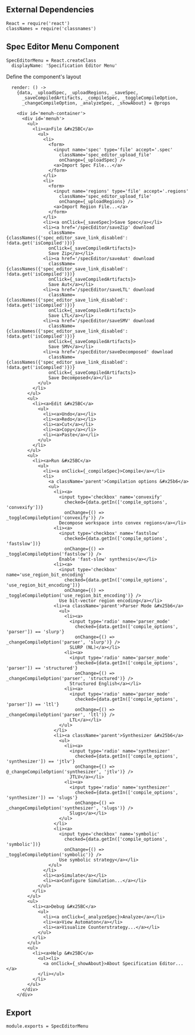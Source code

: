 External Dependencies
---------------------

    React = require('react')
    classNames = require('classnames')


Spec Editor Menu Component
--------------------------

    SpecEditorMenu = React.createClass
      displayName: 'Specification Editor Menu'

Define the component's layout        

      render: () ->
        {data, _uploadSpec, _uploadRegions, _saveSpec,
          _saveCompiledArtifacts, _compileSpec, _toggleCompileOption,
          _changeCompileOption, _analyzeSpec, _showAbout} = @props

        <div id='menuh-container'>
          <div id='menuh'>
            <ul>
              <li><a>File &#x25BC</a>
                <ul>
                  <li>
                    <form>
                      <input name='spec' type='file' accept='.spec'
                        className='spec_editor_upload_file'
                        onChange={_uploadSpec} />
                      <a>Import Spec File...</a>
                    </form>
                  </li>
                  <li>
                    <form>
                      <input name='regions' type='file' accept='.regions'
                        className='spec_editor_upload_file'
                        onChange={_uploadRegions} />
                      <a>Import Region File...</a>
                    </form>
                  </li>
                  <li><a onClick={_saveSpec}>Save Spec</a></li>
                  <li><a href='/specEditor/saveZip' download
                    className={classNames({'spec_editor_save_link_disabled': !data.get('isCompiled')})}
                    onClick={_saveCompiledArtifacts}>
                    Save Zip</a></li>
                  <li><a href='/specEditor/saveAut' download
                    className={classNames({'spec_editor_save_link_disabled': !data.get('isCompiled')})}
                    onClick={_saveCompiledArtifacts}>
                    Save Aut</a></li>
                  <li><a href='/specEditor/saveLTL' download
                    className={classNames({'spec_editor_save_link_disabled': !data.get('isCompiled')})}
                    onClick={_saveCompiledArtifacts}>
                    Save LTL</a></li>
                  <li><a href='/specEditor/saveSMV' download
                    className={classNames({'spec_editor_save_link_disabled': !data.get('isCompiled')})}
                    onClick={_saveCompiledArtifacts}>
                    Save SMV</a></li>
                  <li><a href='/specEditor/saveDecomposed' download
                    className={classNames({'spec_editor_save_link_disabled': !data.get('isCompiled')})}
                    onClick={_saveCompiledArtifacts}>
                    Save Decomposed</a></li>
                </ul>
              </li>
            </ul>
            <ul>
              <li><a>Edit &#x25BC</a>
                <ul>
                  <li><a>Undo</a></li>
                  <li><a>Redo</a></li>
                  <li><a>Cut</a></li>
                  <li><a>Copy</a></li>
                  <li><a>Paste</a></li>
                </ul>
              </li>
            </ul>
            <ul>
              <li><a>Run &#x25BC</a>
                <ul>
                  <li><a onClick={_compileSpec}>Compile</a></li>
                  <li>
                    <a className='parent'>Compilation options &#x25b6</a>
                    <ul>
                      <li><a>
                        <input type='checkbox' name='convexify'
                          checked={data.getIn(['compile_options', 'convexify'])}
                          onChange={() => _toggleCompileOption('convexify')} />
                        Decompose workspace into convex regions</a></li>
                      <li><a>
                        <input type='checkbox' name='fastslow'
                          checked={data.getIn(['compile_options', 'fastslow'])}
                          onChange={() => _toggleCompileOption('fastslow')} />
                        Enable 'fast-slow' synthesis</a></li>
                      <li><a>
                        <input type='checkbox' name='use_region_bit_encoding'
                          checked={data.getIn(['compile_options', 'use_region_bit_encoding'])}
                          onChange={() => _toggleCompileOption('use_region_bit_encoding')} />
                        Use bit-vector region encoding</a></li>
                      <li><a className='parent'>Parser Mode &#x25b6</a>
                        <ul>
                          <li><a>
                            <input type='radio' name='parser_mode'
                              checked={data.getIn(['compile_options', 'parser']) == 'slurp'}
                              onChange={() => _changeCompileOption('parser', 'slurp')} />
                            SLURP (NL)</a></li>
                          <li><a>
                            <input type='radio' name='parser_mode'
                              checked={data.getIn(['compile_options', 'parser']) == 'structured'}
                              onChange={() => _changeCompileOption('parser', 'structured')} />
                            Structured English</a></li>
                          <li><a>
                            <input type='radio' name='parser_mode'
                              checked={data.getIn(['compile_options', 'parser']) == 'ltl'}
                              onChange={() => _changeCompileOption('parser', 'ltl')} />
                            LTL</a></li>
                        </ul>
                      </li>
                      <li><a className='parent'>Synthesizer &#x25b6</a>
                        <ul>
                          <li><a>
                            <input type='radio' name='synthesizer'
                              checked={data.getIn(['compile_options', 'synthesizer']) == 'jtlv'}
                              onChange={() => @_changeCompileOption('synthesizer', 'jtlv')} />
                            JTLV</a></li>
                          <li><a>
                            <input type='radio' name='synthesizer'
                              checked={data.getIn(['compile_options', 'synthesizer']) == 'slugs'}
                              onChange={() => _changeCompileOption('synthesizer', 'slugs')} />
                            Slugs</a></li>
                        </ul>
                      </li>
                      <li><a>
                        <input type='checkbox' name='symbolic'
                          checked={data.getIn(['compile_options', 'symbolic'])}
                          onChange={() => _toggleCompileOption('symbolic')} />
                        Use symbolic strategy</a></li>
                    </ul>
                  </li>
                  <li><a>Simulate</a></li>
                  <li><a>Configure Simulation...</a></li>
                </ul>
              </li>
            </ul>
            <ul>
              <li><a>Debug &#x25BC</a>
                <ul>
                  <li><a onClick={_analyzeSpec}>Analyze</a></li>
                  <li><a>View Automaton</a></li>
                  <li><a>Visualize Counterstrategy...</a></li>
                </ul>
              </li>
            </ul>
            <ul>
              <li><a>Help &#x25BC</a>
                <ul><li>
                  <a onClick={_showAbout}>About Specification Editor...</a>
                </li></ul>
              </li>
            </ul>
          </div>
        </div>


Export
------

    module.exports = SpecEditorMenu
